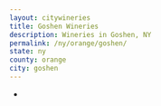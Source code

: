 ```yaml
---
layout: citywineries
title: Goshen Wineries
description: Wineries in Goshen, NY
permalink: /ny/orange/goshen/
state: ny
county: orange
city: goshen
---
```

-
